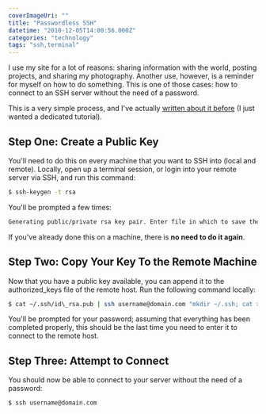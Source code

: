 ```yaml
---
coverImageUri: ""
title: "Passwordless SSH"
datetime: "2010-12-05T14:00:56.000Z"
categories: "technology"
tags: "ssh,terminal"
---
```


I use my site for a lot of reasons: sharing information with the world, posting projects, and sharing my photography. Another use, however, is a reminder for myself on how to do something. This is one of those cases: how to connect to an SSH server without the need of a password.

This is a very simple process, and I've actually [written about it before](/2009/08/17/git-capistrano-ssh-and-wordpress-an-awesome-combination/ "Git, Capistrano, SSH, and WordPress") (I just wanted a dedicated tutorial).

## Step One: Create a Public Key

You'll need to do this on every machine that you want to SSH into (local and remote). Locally, open up a terminal session, or login into your remote server via SSH, and run this command:

```bash
$ ssh-keygen -t rsa
```

You'll be prompted a few times:

```bash
Generating public/private rsa key pair. Enter file in which to save the key (~/.ssh/id\_rsa): \[hit enter\] Enter passphrase (empty for no passphrase): \[hit enter\] Enter same passphrase again: \[hit enter\] Your identification has been saved in ~/.ssh/id\_rsa. Your public key has been saved in ~/.ssh/id\_rsa.pub. The key fingerprint is: \[Your Key\] The key's randomart image is: +--\[ RSA 2048\]----+ \[A Crazy Image\] +-----------------+
```

If you've already done this on a machine, there is **no need to do it again**.

## Step Two: Copy Your Key To the Remote Machine

Now that you have a public key available, you can append it to the authorized\_keys file of the remote host. Run the following command locally:

```bash
$ cat ~/.ssh/id\_rsa.pub | ssh username@domain.com "mkdir ~/.ssh; cat >> ~/.ssh/authorized\_keys" 
```

You'll be prompted for your password; assuming that everything has been completed properly, this should be the last time you need to enter it to connect to the remote host.

## Step Three: Attempt to Connect

You should now be able to connect to your server without the need of a password:

```bash
$ ssh username@domain.com
```
